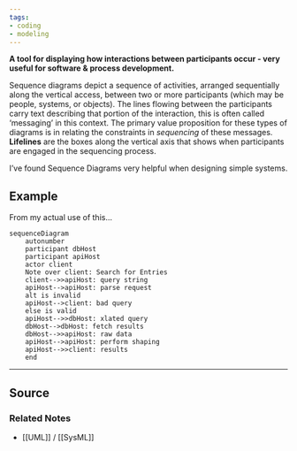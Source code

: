 ```yaml
---
tags:
- coding
- modeling
---
```

**A tool for displaying how interactions between participants occur - very useful for software & process development.**

Sequence diagrams depict a sequence of activities, arranged sequentially along the vertical access, between two or more participants (which may be people, systems, or objects). The lines flowing between the participants carry text describing that portion of the interaction, this is often called ‘messaging’ in this context. The primary value proposition for these types of diagrams is in relating the constraints in *sequencing* of these messages. **Lifelines** are the boxes along the vertical axis that shows when participants are engaged in the sequencing process.

I’ve found Sequence Diagrams very helpful when designing simple systems.

## Example

From my actual use of this...

```mermaid
sequenceDiagram
    autonumber 
    participant dbHost
    participant apiHost
    actor client
    Note over client: Search for Entries
    client-->>apiHost: query string
    apiHost-->apiHost: parse request 
    alt is invalid
    apiHost-->client: bad query
    else is valid
    apiHost-->>dbHost: xlated query
    dbHost-->dbHost: fetch results
    dbHost-->>apiHost: raw data
    apiHost-->apiHost: perform shaping
    apiHost-->>client: results
    end
```

---

## Source


### Related Notes
- [[UML]] / [[SysML]]